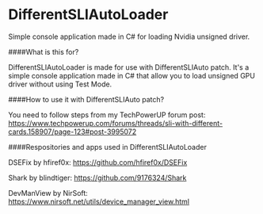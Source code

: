 # DifferentSLIAutoLoader
Simple console application made in C# for loading Nvidia unsigned driver.

####What is this for?

DifferentSLIAutoLoader is made for use with DifferentSLIAuto patch. It's a simple console application made in C# that allow you to load unsigned GPU driver without using Test Mode. 

####How to use it with DifferentSLIAuto patch?

You need to follow steps from my TechPowerUP forum post:
https://www.techpowerup.com/forums/threads/sli-with-different-cards.158907/page-123#post-3995072

####Respositories and apps used in DifferentSLIAutoLoader

DSEFix by hfiref0x:
https://github.com/hfiref0x/DSEFix

Shark by blindtiger:
https://github.com/9176324/Shark

DevManView by NirSoft:
https://www.nirsoft.net/utils/device_manager_view.html
